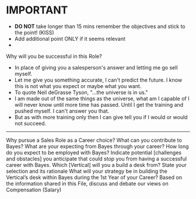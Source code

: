 # IMPORTANT
- <b>DO NOT</b> take longer than 15 mins remember the objectives and stick to the point! (KISS)
- Add additional point ONLY if it seems relevant
- 


Why will you be successful in this Role?
- In place of giving you a salesperson's answer and letting me go sell myself.
- Let me give you something accurate, I can't predict the future. I know this is not what you expect or maybe what you want.
- To quote Neil deGrasse Tyson, "...the universe is in us."
- I am made out of the same things as the universe, what am I capable of I will never know until more time has passed. Until I get the training and pushed myself. I can't answer you that.
- But as with more training only then I can give tell you if I would or would not succeed.
---
Why pursue a Sales Role as a Career choice?
What can you contribute to Bayes?
What are your expecting from Bayes through your career?
How long do you expect to be employed with Bayes?
Indicate potential [challenges and obstacles] you anticipate that could stop you from having a successful career with Bayes.
Which [Vertical] will you a build a desk from? State your selection and its rationale
What will your strategy be in building the Vertical’s desk within Bayes during the 1st Year of your Career?
Based on the information shared in this File, discuss and debate our views on Compensation (Salary)